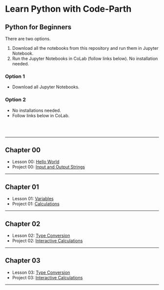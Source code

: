 # Learn Python with Code-Parth

## Python for Beginners

There are two options.
1. Download all the notebooks from this repository and run them in Jupyter Notebook.
2. Run the Jupyter Notebooks in CoLab (follow links below). No installation needed.

### Option 1
- Download all Jupyter Notebooks.

### Option 2
- No installations needed.
- Follow links below in CoLab.
<br>
<br>

-----
## Chapter 00
- Lesson 00: [Hello World](https://colab.research.google.com/github/Code-Parth/Learn-Python-Course/blob/master/CoLab/Chapter-00/00-Lesson-Hello_World.ipynb)
- Project 00: [Input and Output Strings](https://colab.research.google.com/github/Code-Parth/Learn-Python-Course/blob/master/CoLab/Chapter-00/00-Project-Input_and_Output_Strings.ipynb)

-----
## Chapter 01
- Lesson 01: [Variables](https://colab.research.google.com/github/Code-Parth/Learn-Python-Course/blob/master/CoLab/Chapter-01/01-Lesson-Variables.ipynb)
- Project 01: [Calculations](https://colab.research.google.com/github/Code-Parth/Learn-Python-Course/blob/master/CoLab/Chapter-01/01-Project-Calculations.ipynb)

-----
## Chapter 02
- Lesson 02: [Type Conversion](https://colab.research.google.com/github/Code-Parth/Learn-Python-Course/blob/master/CoLab/Chapter-02/02-Lesson-Type_Conversion.ipynb)
- Project 02: [Interactive Calculations](https://colab.research.google.com/github/Code-Parth/Learn-Python-Course/blob/master/CoLab/Chapter-02/02-Project-Interactive_Calculations.ipynb)

-----
## Chapter 03
- Lesson 03: [Type Conversion](https://colab.research.google.com/github/Code-Parth/Learn-Python-Course/blob/master/CoLab/Chapter-03/03-Lesson-Program_Flow.ipynb)
- Project 03: [Interactive Calculations](https://colab.research.google.com/github/Code-Parth/Learn-Python-Course/blob/master/CoLab/Chapter-03/03-Project-Car_Ensurance.ipynb)

-----